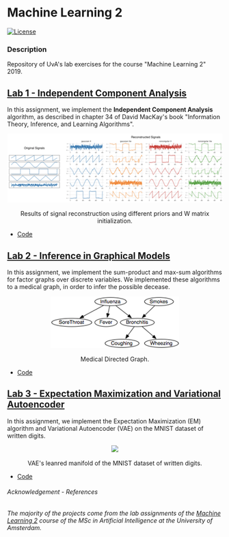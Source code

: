 # Machine Learning 2

[![License](http://img.shields.io/:license-mit-blue.svg)](LICENSE)

### Description
Repository of UvA's lab exercises for the course "Machine Learning 2" 2019.


## [__Lab 1 - Independent Component Analysis__](lab_1/12402559_12141666_lab1.ipynb)

In this assignment, we implement the __Independent Component Analysis__ algorithm,
as described in chapter 34 of David MacKay's book "Information Theory, Inference, and Learning Algorithms".

<p align="center">
  <img src="readme_imgs/reconstruction.png" width="1000" />
</p>
<p align="center">
    Results of signal reconstruction using different priors and W matrix initialization.
</p>


- [Code](lab_1/12402559_12141666_lab1.ipynb)

## [__Lab 2 - Inference in Graphical Models__](lab_2/12402559_12141666_lab2.ipynb)

In this assignment, we implement the sum-product and max-sum algorithms for factor graphs over discrete variables.
We implemented these algorithms to a medical graph, in order to infer the possible decease.

<p align="center">
  <img src="readme_imgs/bayesian_network.png" width="300" />
</p>
<p align="center">
    Medical Directed Graph.
</p>

- [Code](lab_2/12402559_12141666_lab2.ipynb)


## [__Lab 3 - Expectation Maximization and Variational Autoencoder__](lab_3/12402559_12141666_lab3.ipynb)

In this assignment, we implement the Expectation Maximization (EM) algorithm and Variational Autoencoder (VAE)
on the MNIST dataset of written digits.

<p align="center">
  <img src="readme_imgs/vae_manifold.gif" width="400" />
</p>
<p align="center">
    VAE's leanred manifold of the MNIST dataset of written digits.
</p>


- [Code](lab_3/12402559_12141666_lab3.ipynb)


###### _Acknowledgement - References_

_The majority of the projects come from the lab assignments of the [Machine Learning 2](https://coursecatalogue.uva.nl/xmlpages/page/2019-2020-en/search-course/course/73105) course of the MSc in Artificial Intelligence at the University of Amsterdam._
